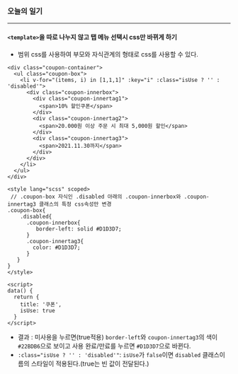 ### 오늘의 일기
---
#### `<template>`을 따로 나누지 않고 탭 메뉴 선택시 css만 바뀌게 하기
+ 범위 css를 사용하여 부모와 자식관계의 형태로 css를 사용할 수 있다.
```node
<div class="coupon-container">
  <ul class="coupon-box">
    <li v-for="(items, i) in [1,1,1]" :key="i" :class="isUse ? '' : 'disabled'">
      <div class="coupon-innerbox">
        <div class="coupon-innertag1">
          <span>10% 할인쿠폰</span>
        </div>
        <div class="coupon-innertag2">
          <span>20.000원 이상 주문 시 최대 5,000원 할인</span>
        </div>
        <div class="coupon-innertag3">
          <span>2021.11.30까지</span>
        </div>
      </div>
    </li>
  </ul>
</div>
 
<style lang="scss" scoped>
 // .coupon-box 자식인 .disabled 아래의 .coupon-innerbox와 .coupon-innertag3 클래스의 특정 css속성만 변경 
.coupon-box{
    .disabled{
      .coupon-innerbox{
         border-left: solid #D1D3D7;
      }
      .coupon-innertag3{
        color: #D1D3D7;
      }
   }
}
</style>
 
<script>
data() {
  return {
    title: '쿠폰',
    isUse: true
  }
</script>
```
+ 결과 : 미사용을 누르면(true적용) `border-left`와 `coupon-innertag3`의 색이 `#22BDB6`으로 보이고 사용 완료/만료를 누르면 `#D1D3D7`으로 바뀐다.
+ `:class="isUse ? '' : 'disabled'"`: `isUse`가 `false`이면 `disabled` 클래스이름의 스타일이 적용된다.(true는 빈 값이 전달된다.)
  
  
  
  
  
  
  
  
